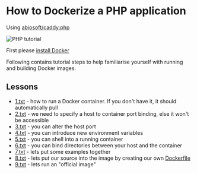 # How to Dockerize a PHP application

Using [abiosoft/caddy:php](https://github.com/abiosoft/caddy-docker/blob/master/php/Dockerfile)

<img src="http://s.natalian.org/2016-08-21/1471745879_2558x1404.png" alt="PHP tutorial">

First please [install Docker](https://docs.docker.com/engine/installation/)

Following contains tutorial steps to help familiarise yourself with running and
building Docker images.

## Lessons

* [1.txt](1.txt) - how to run a Docker container. If you don't have it, it should automatically pull
* [2.txt](2.txt) - we need to specify a host to container port binding, else it won't be accessible
* [3.txt](3.txt) - you can alter the host port
* [4.txt](4.txt) - you can introduce new environment variables
* [5.txt](5.txt) - you can shell into a running container
* [6.txt](6.txt) - you can bind directories between your host and the container
* [7.txt](7.txt) - lets put some examples together
* [8.txt](8.txt) - lets put our source into the image by creating our own [Dockerfile](Dockerfile)
* [9.txt](9.txt) - lets run an "official image"
